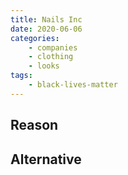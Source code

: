 ```yaml
---
title: Nails Inc
date: 2020-06-06
categories:
    - companies
    - clothing
    - looks
tags:
    - black-lives-matter
---
```


## Reason


## Alternative

